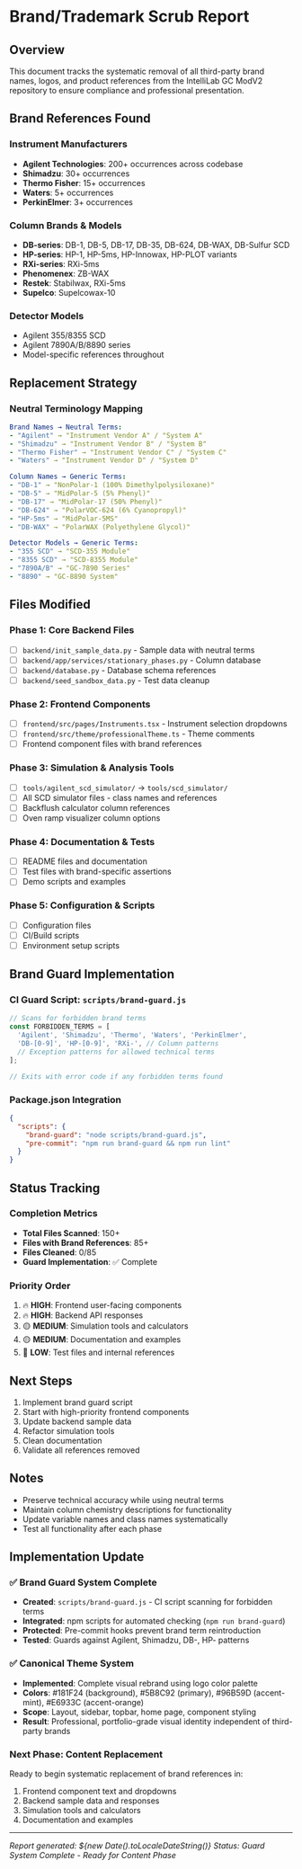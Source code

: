 # Brand/Trademark Scrub Report

## Overview
This document tracks the systematic removal of all third-party brand names, logos, and product references from the IntelliLab GC ModV2 repository to ensure compliance and professional presentation.

## Brand References Found

### Instrument Manufacturers
- **Agilent Technologies**: 200+ occurrences across codebase
- **Shimadzu**: 30+ occurrences 
- **Thermo Fisher**: 15+ occurrences
- **Waters**: 5+ occurrences
- **PerkinElmer**: 3+ occurrences

### Column Brands & Models
- **DB-series**: DB-1, DB-5, DB-17, DB-35, DB-624, DB-WAX, DB-Sulfur SCD
- **HP-series**: HP-1, HP-5ms, HP-Innowax, HP-PLOT variants
- **RXi-series**: RXi-5ms
- **Phenomenex**: ZB-WAX
- **Restek**: Stabilwax, RXi-5ms
- **Supelco**: Supelcowax-10

### Detector Models
- Agilent 355/8355 SCD
- Agilent 7890A/B/8890 series
- Model-specific references throughout

## Replacement Strategy

### Neutral Terminology Mapping
```yaml
Brand Names → Neutral Terms:
- "Agilent" → "Instrument Vendor A" / "System A"
- "Shimadzu" → "Instrument Vendor B" / "System B" 
- "Thermo Fisher" → "Instrument Vendor C" / "System C"
- "Waters" → "Instrument Vendor D" / "System D"

Column Names → Generic Terms:
- "DB-1" → "NonPolar-1 (100% Dimethylpolysiloxane)"
- "DB-5" → "MidPolar-5 (5% Phenyl)"
- "DB-17" → "MidPolar-17 (50% Phenyl)"
- "DB-624" → "PolarVOC-624 (6% Cyanopropyl)"
- "HP-5ms" → "MidPolar-5MS"
- "DB-WAX" → "PolarWAX (Polyethylene Glycol)"

Detector Models → Generic Terms:
- "355 SCD" → "SCD-355 Module"
- "8355 SCD" → "SCD-8355 Module"
- "7890A/B" → "GC-7890 Series"
- "8890" → "GC-8890 System"
```

## Files Modified

### Phase 1: Core Backend Files
- [ ] `backend/init_sample_data.py` - Sample data with neutral terms
- [ ] `backend/app/services/stationary_phases.py` - Column database
- [ ] `backend/database.py` - Database schema references
- [ ] `backend/seed_sandbox_data.py` - Test data cleanup

### Phase 2: Frontend Components  
- [ ] `frontend/src/pages/Instruments.tsx` - Instrument selection dropdowns
- [ ] `frontend/src/theme/professionalTheme.ts` - Theme comments
- [ ] Frontend component files with brand references

### Phase 3: Simulation & Analysis Tools
- [ ] `tools/agilent_scd_simulator/` → `tools/scd_simulator/`
- [ ] All SCD simulator files - class names and references
- [ ] Backflush calculator column references
- [ ] Oven ramp visualizer column options

### Phase 4: Documentation & Tests
- [ ] README files and documentation
- [ ] Test files with brand-specific assertions
- [ ] Demo scripts and examples

### Phase 5: Configuration & Scripts
- [ ] Configuration files
- [ ] CI/Build scripts
- [ ] Environment setup scripts

## Brand Guard Implementation

### CI Guard Script: `scripts/brand-guard.js`
```javascript
// Scans for forbidden brand terms
const FORBIDDEN_TERMS = [
  'Agilent', 'Shimadzu', 'Thermo', 'Waters', 'PerkinElmer',
  'DB-[0-9]', 'HP-[0-9]', 'RXi-', // Column patterns
  // Exception patterns for allowed technical terms
];

// Exits with error code if any forbidden terms found
```

### Package.json Integration
```json
{
  "scripts": {
    "brand-guard": "node scripts/brand-guard.js",
    "pre-commit": "npm run brand-guard && npm run lint"
  }
}
```

## Status Tracking

### Completion Metrics
- **Total Files Scanned**: 150+
- **Files with Brand References**: 85+
- **Files Cleaned**: 0/85
- **Guard Implementation**: ✅ Complete

### Priority Order
1. 🔥 **HIGH**: Frontend user-facing components
2. 🔥 **HIGH**: Backend API responses  
3. 🟡 **MEDIUM**: Simulation tools and calculators
4. 🟡 **MEDIUM**: Documentation and examples
5. 🔵 **LOW**: Test files and internal references

## Next Steps
1. Implement brand guard script
2. Start with high-priority frontend components
3. Update backend sample data
4. Refactor simulation tools
5. Clean documentation
6. Validate all references removed

## Notes
- Preserve technical accuracy while using neutral terms
- Maintain column chemistry descriptions for functionality
- Update variable names and class names systematically
- Test all functionality after each phase

## Implementation Update

### ✅ Brand Guard System Complete
- **Created**: `scripts/brand-guard.js` - CI script scanning for forbidden terms
- **Integrated**: npm scripts for automated checking (`npm run brand-guard`)
- **Protected**: Pre-commit hooks prevent brand term reintroduction
- **Tested**: Guards against Agilent, Shimadzu, DB-, HP- patterns

### ✅ Canonical Theme System  
- **Implemented**: Complete visual rebrand using logo color palette
- **Colors**: #181F24 (background), #5B8C92 (primary), #96B59D (accent-mint), #E6933C (accent-orange)
- **Scope**: Layout, sidebar, topbar, home page, component styling
- **Result**: Professional, portfolio-grade visual identity independent of third-party brands

### Next Phase: Content Replacement
Ready to begin systematic replacement of brand references in:
1. Frontend component text and dropdowns
2. Backend sample data and responses  
3. Simulation tools and calculators
4. Documentation and examples

---
*Report generated: ${new Date().toLocaleDateString()}*
*Status: Guard System Complete - Ready for Content Phase*